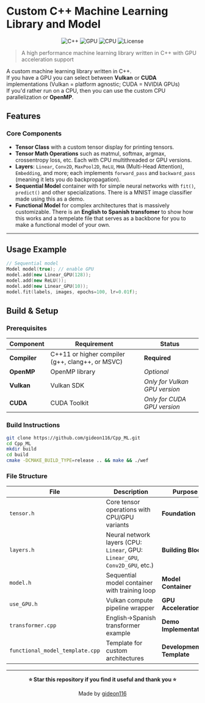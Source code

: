 # Custom C++ Machine Learning Library and Model

<div align="center">

![C++](https://img.shields.io/badge/C%2B%2B-11%2B-blue.svg)
![GPU](https://img.shields.io/badge/GPU-Vulkan%20%7C%20CUDA-green.svg)
![CPU](https://img.shields.io/badge/CPU-OpenMP%20%7C%20Multithreaded-orange.svg)
![License](https://img.shields.io/badge/License-GPL_v2-blue.svg)

</div>

> A high performance machine learning library written in C++ with GPU acceleration support

A custom machine learning library written in C++.  
If you have a GPU you can select between **Vulkan** or **CUDA** implementations (Vulkan = platform agnostic; CUDA = NVIDIA GPUs)  
If you'd rather run on a CPU, then you can use the custom CPU parallelization or **OpenMP**.

## Features

### **Core Components**

* **Tensor Class** with a custom tensor display for printing tensors.
* **Tensor Math Operations** such as matmul, softmax, argmax, crossentropy loss, etc. Each with CPU multithreaded or GPU versions.
* **Layers**: `Linear`, `Conv2D`, `MaxPool2D`, `ReLU`, `MHA` (Multi-Head Attention), `Embedding`, and more; each implements `forward_pass` and `backward_pass` (meaning it lets you do backpropagation).
* **Sequential Model** container with for simple neural networks with `fit()`, `predict()` and other specializations. There is a MNIST image classifier made using this as a demo.
* **Functional Model** for complex architectures that is massively customizable. There is an **English to Spanish transfomer** to show how this works and a tempelate file that serves as a backbone for you to make a functional model of your own.
---

## Usage Example

```cpp
// Sequential model
Model model(true); // enable GPU
model.add(new Linear_GPU(128));
model.add(new ReLU());
model.add(new Linear_GPU(10));
model.fit(labels, images, epochs=100, lr=0.01f);
```

## Build & Setup

### **Prerequisites**

| Component | Requirement | Status |
|-----------|-------------|---------|
| **Compiler** | C++11 or higher compiler (g++, clang++, or MSVC) | **Required** |
| **OpenMP** | OpenMP library | *Optional* |
| **Vulkan** | Vulkan SDK | *Only for Vulkan GPU version* |
| **CUDA** | CUDA Toolkit | *Only for CUDA GPU version* |

### **Build Instructions**

```bash
git clone https://github.com/gideon116/Cpp_ML.git
cd Cpp_ML
mkdir build
cd build
cmake -DCMAKE_BUILD_TYPE=release .. && make && ./wef
```


### **File Structure**

| File | Description | Purpose |
|------|-------------|---------|
|`tensor.h` | Core tensor operations with CPU/GPU variants | **Foundation** |
|`layers.h` | Neural network layers (CPU: `Linear`, GPU: `Linear_GPU`, `Conv2D_GPU`, etc.) | **Building Blocks** |
|`model.h` | Sequential model container with training loop | **Model Container** |
|`use_GPU.h` | Vulkan compute pipeline wrapper | **GPU Acceleration** |
|`transformer.cpp` | English→Spanish transformer example | **Demo Implementation** |
|`functional_model_template.cpp` | Template for custom architectures | **Development Template** |

---

<div align="center">

**⭐ Star this repository if you find it useful and thank you ⭐**

Made by [gideon116](https://github.com/gideon116)

</div>